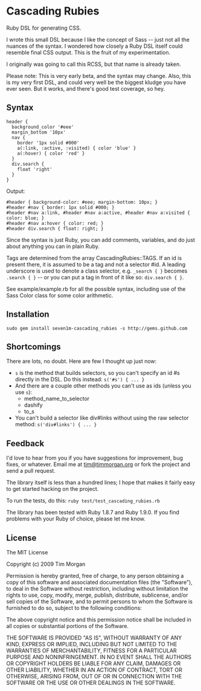 Cascading Rubies
================

Ruby DSL for generating CSS.

I wrote this small DSL because I like the concept of Sass -- just not
all the nuances of the syntax. I wondered how closely a Ruby DSL itself could
resemble final CSS output. This is the fruit of my experimentation.

I originally was going to call this RCSS, but that name is already taken.

Please note: This is very early beta, and the syntax may change. Also, this is
my very first DSL, and could very well be the biggest kludge you have ever seen.
But it works, and there's good test coverage, so hey.

Syntax
------

    header {
      background_color '#eee'
      margin_bottom '10px'
      nav {
        border '1px solid #000'
        a(:link, :active, :visited) { color 'blue' }
        a(:hover) { color 'red' }
      }
      div.search {
        float 'right'
      }
    }
    
Output:

    #header { background-color: #eee; margin-bottom: 10px; }
    #header #nav { border: 1px solid #000; }
    #header #nav a:link, #header #nav a:active, #header #nav a:visited { color: blue; }
    #header #nav a:hover { color: red; }
    #header div.search { float: right; }
    
Since the syntax is just Ruby, you can add comments, variables, and do just about anything
you can in plain Ruby.

Tags are determined from the array CascadingRubies::TAGS. If an id is present there, it is
assumed to be a tag and not a selector #id. A leading underscore is used to denote a class
selector, e.g. `_search { }` becomes `.search { }` -- or you can put a tag in front of it
like so: `div.search { }`.

See example/example.rb for all the possible syntax, including use of the Sass
Color class for some color arithmetic.

Installation
------------

    sudo gem install seven1m-cascading_rubies -s http://gems.github.com

Shortcomings
------------

There are lots, no doubt. Here are few I thought up just now:

* `s` is the method that builds selectors, so you can't specify an id #s directly
  in the DSL. Do this instead: `s('#s') { ... }`
* And there are a couple other methods you can't use as ids (unless you use `s`):
  * method\_name\_to\_selector
  * dashify
  * to\_s
* You can't build a selector like div#links without using the raw selector method:
  `s('div#links') { ... }`


Feedback
--------

I'd love to hear from you if you have suggestions for improvement, bug fixes,
or whatever. Email me at tim@timmorgan.org or fork the project and send a
pull request.

The library itself is less than a hundred lines; I hope that makes it fairly
easy to get started hacking on the project.

To run the tests, do this: `ruby test/test_cascading_rubies.rb`

The library has been tested with Ruby 1.8.7 and Ruby 1.9.0. If you find problems
with your Ruby of choice, please let me know.

License
-------

The MIT License

Copyright (c) 2009 Tim Morgan

Permission is hereby granted, free of charge, to any person obtaining a copy
of this software and associated documentation files (the "Software"), to deal
in the Software without restriction, including without limitation the rights
to use, copy, modify, merge, publish, distribute, sublicense, and/or sell
copies of the Software, and to permit persons to whom the Software is
furnished to do so, subject to the following conditions:

The above copyright notice and this permission notice shall be included in
all copies or substantial portions of the Software.

THE SOFTWARE IS PROVIDED "AS IS", WITHOUT WARRANTY OF ANY KIND, EXPRESS OR
IMPLIED, INCLUDING BUT NOT LIMITED TO THE WARRANTIES OF MERCHANTABILITY,
FITNESS FOR A PARTICULAR PURPOSE AND NONINFRINGEMENT. IN NO EVENT SHALL THE
AUTHORS OR COPYRIGHT HOLDERS BE LIABLE FOR ANY CLAIM, DAMAGES OR OTHER
LIABILITY, WHETHER IN AN ACTION OF CONTRACT, TORT OR OTHERWISE, ARISING FROM,
OUT OF OR IN CONNECTION WITH THE SOFTWARE OR THE USE OR OTHER DEALINGS IN
THE SOFTWARE.

